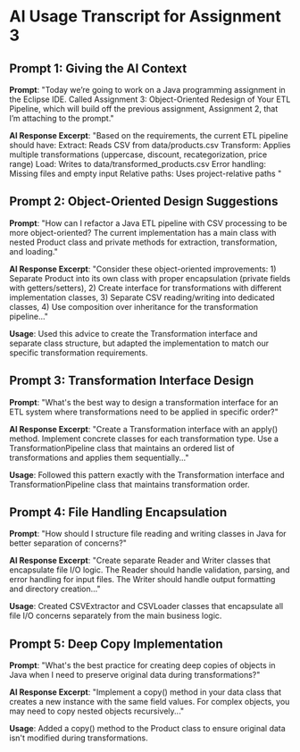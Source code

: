 # AI Usage Transcript for Assignment 3

## Prompt 1: Giving the AI Context
**Prompt**: "Today we’re going to work on a Java programming assignment in the Eclipse IDE. Called Assignment 3: Object-Oriented Redesign of Your ETL Pipeline, which will build off the previous assignment, Assignment 2, that I’m attaching to the prompt."

**AI Response Excerpt**: "Based on the requirements, the current ETL pipeline should have: 
Extract: Reads CSV from data/products.csv
Transform: Applies multiple transformations (uppercase, discount, recategorization, price range)
Load: Writes to data/transformed_products.csv
Error handling: Missing files and empty input
Relative paths: Uses project-relative paths "

## Prompt 2: Object-Oriented Design Suggestions
**Prompt**: "How can I refactor a Java ETL pipeline with CSV processing to be more object-oriented? The current implementation has a main class with nested Product class and private methods for extraction, transformation, and loading."

**AI Response Excerpt**: "Consider these object-oriented improvements: 1) Separate Product into its own class with proper encapsulation (private fields with getters/setters), 2) Create interface for transformations with different implementation classes, 3) Separate CSV reading/writing into dedicated classes, 4) Use composition over inheritance for the transformation pipeline..."

**Usage**: Used this advice to create the Transformation interface and separate class structure, but adapted the implementation to match our specific transformation requirements.

## Prompt 3: Transformation Interface Design
**Prompt**: "What's the best way to design a transformation interface for an ETL system where transformations need to be applied in specific order?"

**AI Response Excerpt**: "Create a Transformation interface with an apply() method. Implement concrete classes for each transformation type. Use a TransformationPipeline class that maintains an ordered list of transformations and applies them sequentially..."

**Usage**: Followed this pattern exactly with the Transformation interface and TransformationPipeline class that maintains transformation order.

## Prompt 4: File Handling Encapsulation
**Prompt**: "How should I structure file reading and writing classes in Java for better separation of concerns?"

**AI Response Excerpt**: "Create separate Reader and Writer classes that encapsulate file I/O logic. The Reader should handle validation, parsing, and error handling for input files. The Writer should handle output formatting and directory creation..."

**Usage**: Created CSVExtractor and CSVLoader classes that encapsulate all file I/O concerns separately from the main business logic.

## Prompt 5: Deep Copy Implementation
**Prompt**: "What's the best practice for creating deep copies of objects in Java when I need to preserve original data during transformations?"

**AI Response Excerpt**: "Implement a copy() method in your data class that creates a new instance with the same field values. For complex objects, you may need to copy nested objects recursively..."

**Usage**: Added a copy() method to the Product class to ensure original data isn't modified during transformations.
